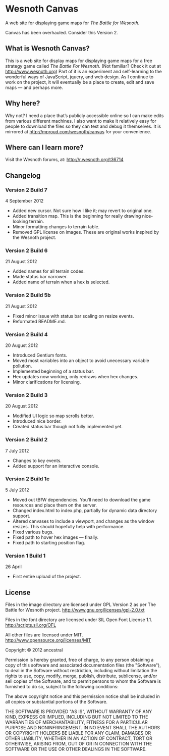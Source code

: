 # Wesnoth Canvas
A web site for displaying game maps for *The Battle for Wesnoth.*

Canvas has been overhauled. Consider this Version 2.

## What is Wesnoth Canvas?
This is a web site for display maps for displaying game maps for a free strategy game called *The Battle For Wesnoth.* (Not familiar? Check it out at http://www.wesnoth.org) Part of it is an experiment and self-learning to the wonderful ways of JavaScript, jquery, and web design. As I continue to work on the project, it will eventually be a place to create, edit and save maps — and perhaps more.

## Why here?
Why not? I need a place that’s publicly accessible online so I can make edits from various different machines. I also want to make it relatively easy for people to download the files so they can test and debug it themselves. It is mirrored at http://mproud.com/wesnoth/canvas for your convenience.

## Where can I learn more?
Visit the Wesnoth forums, at:
http://r.wesnoth.org/t36714

## Changelog
### Version 2 Build 7
4 September 2012

* Added new cursor. Not sure how I like it; may revert to original one.
* Added transition map. This is the beginning for really drawing nice-looking terrain.
* Minor formatting changes to terrain table.
* Removed GPL license on images. These are original works inspired by the Wesnoth project.

### Version 2 Build 6
21 August 2012

* Added names for all terrain codes.
* Made status bar narrower.
* Added name of terrain when a hex is selected.

### Version 2 Build 5b
21 August 2012

* Fixed minor issue with status bar scaling on resize events.
* Reformated README.md.

### Version 2 Build 4
20 August 2012

* Introduced Gentium fonts.
* Moved most variables into an object to avoid unecessary variable pollution.
* Implemented beginning of a status bar.
* Hex updates now working, only redraws when hex changes.
* Minor clarifications for licensing.

### Version 2 Build 3
20 August 2012

* Modified UI logic so map scrolls better.
* Introduced nice border.
* Created status bar though not fully implemented yet.

### Version 2 Build 2
7 July 2012

* Changes to key events.
* Added support for an interactive console.

### Version 2 Build 1c
5 July 2012

* Moved out tBfW dependencies. You’ll need to download the game resources and place them on the server.
* Changed index.html to index.php, partially for dynamic data directory support.
* Altered canvases to include a viewport, and changes as the window resizes. This should hopefully help with performance.
* Fixed various bugs.
* Fixed path to hover hex images — finally.
* Fixed path to starting position flag.

### Version 1 Build 1
26 April

* First entire upload of the project.

## License
Files in the image directory are licensed under GPL Version 2 as per The Battle for Wesnoth project.
http://www.gnu.org/licenses/gpl-2.0.txt

Files in the font directory are licensed under SIL Open Font License 1.1.
http://scripts.sil.org/OFL

All other files are licensed under MIT.
http://www.opensource.org/licenses/MIT


Copyright © 2012 ancestral

Permission is hereby granted, free of charge, to any person obtaining a copy of this software and associated documentation files (the "Software"), to deal in the Software without restriction, including without limitation the rights to use, copy, modify, merge, publish, distribute, sublicense, and/or sell copies of the Software, and to permit persons to whom the Software is furnished to do so, subject to the following conditions:

The above copyright notice and this permission notice shall be included in all copies or substantial portions of the Software.

THE SOFTWARE IS PROVIDED "AS IS", WITHOUT WARRANTY OF ANY KIND, EXPRESS OR IMPLIED, INCLUDING BUT NOT LIMITED TO THE WARRANTIES OF MERCHANTABILITY, FITNESS FOR A PARTICULAR PURPOSE AND NONINFRINGEMENT. IN NO EVENT SHALL THE AUTHORS OR COPYRIGHT HOLDERS BE LIABLE FOR ANY CLAIM, DAMAGES OR OTHER LIABILITY, WHETHER IN AN ACTION OF CONTRACT, TORT OR OTHERWISE, ARISING FROM, OUT OF OR IN CONNECTION WITH THE SOFTWARE OR THE USE OR OTHER DEALINGS IN THE SOFTWARE.